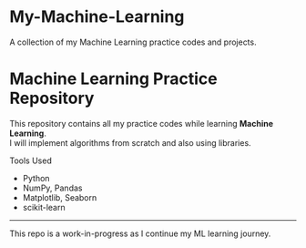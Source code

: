 # My-Machine-Learning
A collection of my Machine Learning practice codes and projects.
# Machine Learning Practice Repository

This repository contains all my practice codes while learning **Machine Learning**.  
I will implement algorithms from scratch and also using libraries.


Tools Used
- Python
- NumPy, Pandas
- Matplotlib, Seaborn
- scikit-learn

---
This repo is a work-in-progress as I continue my ML learning journey.
